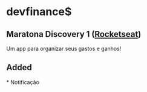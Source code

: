 # devfinance$
<h2> Maratona Discovery 1 (<a href="https://rocketseat.com.br/" target= "_blank" >Rocketseat</a>)</h2>

Um app para organizar seus gastos e ganhos!


<h2> Added </h2>
<p> * Notificação </p>
